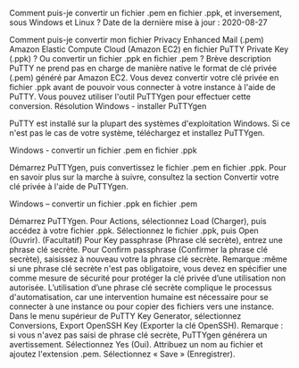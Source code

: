
Comment puis-je convertir un fichier .pem en fichier .ppk, et inversement, sous Windows et Linux ?
Date de la dernière mise à jour : 2020-08-27

Comment puis-je convertir mon fichier Privacy Enhanced Mail (.pem) Amazon Elastic Compute Cloud (Amazon EC2) en fichier PuTTY Private Key (.ppk) ? Ou convertir un fichier .ppk en fichier .pem ?
Brève description
PuTTY ne prend pas en charge de manière native le format de clé privée (.pem) généré par Amazon EC2. Vous devez convertir votre clé privée en fichier .ppk avant de pouvoir vous connecter à votre instance à l'aide de PuTTY. Vous pouvez utiliser l'outil PuTTYgen pour effectuer cette conversion. 
Résolution
Windows - installer PuTTYgen

PuTTY est installé sur la plupart des systèmes d'exploitation Windows. Si ce n'est pas le cas de votre système, téléchargez et installez PuTTYgen.

Windows - convertir un fichier .pem en fichier .ppk

Démarrez PuTTYgen, puis convertissez le fichier .pem en fichier .ppk. Pour en savoir plus sur la marche à suivre, consultez la section Convertir votre clé privée à l'aide de PuTTYgen.

Windows – convertir un fichier .ppk en fichier .pem

Démarrez PuTTYgen. Pour Actions, sélectionnez Load (Charger), puis accédez à votre fichier .ppk.
Sélectionnez le fichier .ppk, puis Open (Ouvrir).
(Facultatif) Pour Key passphrase (Phrase clé secrète), entrez une phrase clé secrète. Pour Confirm passphrase (Confirmer la phrase clé secrète), saisissez à nouveau votre la phrase clé secrète.
Remarque :même si une phrase clé secrète n'est pas obligatoire, vous devez en spécifier une comme mesure de sécurité pour protéger la clé privée d’une utilisation non autorisée. L’utilisation d’une phrase clé secrète complique le processus d'automatisation, car une intervention humaine est nécessaire pour se connecter à une instance ou pour copier des fichiers vers une instance.
Dans le menu supérieur de PuTTY Key Generator, sélectionnez Conversions, Export OpenSSH Key (Exporter la clé OpenSSH).
Remarque : si vous n'avez pas saisi de phrase clé secrète, PuTTYgen générera un avertissement. Sélectionnez Yes (Oui).
Attribuez un nom au fichier et ajoutez l'extension .pem.
Sélectionnez « Save » (Enregistrer).
